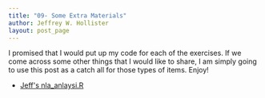 ```yaml
---
title: "09- Some Extra Materials"
author: Jeffrey W. Hollister
layout: post_page
---
```


I promised that I would put up my code for each of the exercises.  If we come across some other things that I would like to share, I am simply going to use this post as a catch all for those types of items.  Enjoy!

- [Jeff's nla_anlaysi.R](/introR/exercises/nla_analysis.R)
